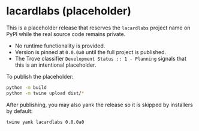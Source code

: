 # lacardlabs (placeholder)

This is a placeholder release that reserves the `lacardlabs` project name on PyPI while the real
source code remains private.

- No runtime functionality is provided.
- Version is pinned at `0.0.0a0` until the full project is published.
- The Trove classifier `Development Status :: 1 - Planning` signals that this is an intentional placeholder.

To publish the placeholder:

```bash
python -m build
python -m twine upload dist/*
```

After publishing, you may also yank the release so it is skipped by installers by default:

```bash
twine yank lacardlabs 0.0.0a0
```
